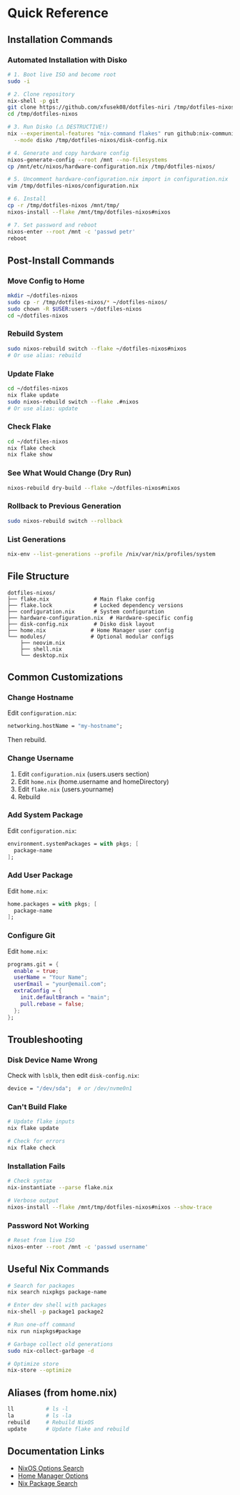 # Quick Reference

## Installation Commands

### Automated Installation with Disko
```bash
# 1. Boot live ISO and become root
sudo -i

# 2. Clone repository
nix-shell -p git
git clone https://github.com/xfusek08/dotfiles-niri /tmp/dotfiles-nixos
cd /tmp/dotfiles-nixos

# 3. Run Disko (⚠️ DESTRUCTIVE!)
nix --experimental-features "nix-command flakes" run github:nix-community/disko -- \
  --mode disko /tmp/dotfiles-nixos/disk-config.nix

# 4. Generate and copy hardware config
nixos-generate-config --root /mnt --no-filesystems
cp /mnt/etc/nixos/hardware-configuration.nix /tmp/dotfiles-nixos/

# 5. Uncomment hardware-configuration.nix import in configuration.nix
vim /tmp/dotfiles-nixos/configuration.nix

# 6. Install
cp -r /tmp/dotfiles-nixos /mnt/tmp/
nixos-install --flake /mnt/tmp/dotfiles-nixos#nixos

# 7. Set password and reboot
nixos-enter --root /mnt -c 'passwd petr'
reboot
```

## Post-Install Commands

### Move Config to Home
```bash
mkdir ~/dotfiles-nixos
sudo cp -r /tmp/dotfiles-nixos/* ~/dotfiles-nixos/
sudo chown -R $USER:users ~/dotfiles-nixos
cd ~/dotfiles-nixos
```

### Rebuild System
```bash
sudo nixos-rebuild switch --flake ~/dotfiles-nixos#nixos
# Or use alias: rebuild
```

### Update Flake
```bash
cd ~/dotfiles-nixos
nix flake update
sudo nixos-rebuild switch --flake .#nixos
# Or use alias: update
```

### Check Flake
```bash
cd ~/dotfiles-nixos
nix flake check
nix flake show
```

### See What Would Change (Dry Run)
```bash
nixos-rebuild dry-build --flake ~/dotfiles-nixos#nixos
```

### Rollback to Previous Generation
```bash
sudo nixos-rebuild switch --rollback
```

### List Generations
```bash
nix-env --list-generations --profile /nix/var/nix/profiles/system
```

## File Structure

```
dotfiles-nixos/
├── flake.nix              # Main flake config
├── flake.lock             # Locked dependency versions
├── configuration.nix      # System configuration
├── hardware-configuration.nix  # Hardware-specific config
├── disk-config.nix        # Disko disk layout
├── home.nix              # Home Manager user config
└── modules/              # Optional modular configs
    ├── neovim.nix
    ├── shell.nix
    └── desktop.nix
```

## Common Customizations

### Change Hostname
Edit `configuration.nix`:
```nix
networking.hostName = "my-hostname";
```
Then rebuild.

### Change Username
1. Edit `configuration.nix` (users.users section)
2. Edit `home.nix` (home.username and homeDirectory)
3. Edit `flake.nix` (users.yourname)
4. Rebuild

### Add System Package
Edit `configuration.nix`:
```nix
environment.systemPackages = with pkgs; [
  package-name
];
```

### Add User Package
Edit `home.nix`:
```nix
home.packages = with pkgs; [
  package-name
];
```

### Configure Git
Edit `home.nix`:
```nix
programs.git = {
  enable = true;
  userName = "Your Name";
  userEmail = "your@email.com";
  extraConfig = {
    init.defaultBranch = "main";
    pull.rebase = false;
  };
};
```

## Troubleshooting

### Disk Device Name Wrong
Check with `lsblk`, then edit `disk-config.nix`:
```nix
device = "/dev/sda";  # or /dev/nvme0n1
```

### Can't Build Flake
```bash
# Update flake inputs
nix flake update

# Check for errors
nix flake check
```

### Installation Fails
```bash
# Check syntax
nix-instantiate --parse flake.nix

# Verbose output
nixos-install --flake /mnt/tmp/dotfiles-nixos#nixos --show-trace
```

### Password Not Working
```bash
# Reset from live ISO
nixos-enter --root /mnt -c 'passwd username'
```

## Useful Nix Commands

```bash
# Search for packages
nix search nixpkgs package-name

# Enter dev shell with packages
nix-shell -p package1 package2

# Run one-off command
nix run nixpkgs#package

# Garbage collect old generations
sudo nix-collect-garbage -d

# Optimize store
nix-store --optimize
```

## Aliases (from home.nix)

```bash
ll          # ls -l
la          # ls -la
rebuild     # Rebuild NixOS
update      # Update flake and rebuild
```

## Documentation Links

- [NixOS Options Search](https://search.nixos.org/options)
- [Home Manager Options](https://nix-community.github.io/home-manager/options.html)
- [Nix Package Search](https://search.nixos.org/packages)
